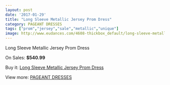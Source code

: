 ```yaml
---
layout: post
date: '2017-01-29'
title: "Long Sleeve Metallic Jersey Prom Dress"
category: PAGEANT DRESSES
tags: ["prom","jersey","sale","metallic","unique"]
image: http://www.eudances.com/4608-thickbox_default/long-sleeve-metallic-jersey-prom-dress.jpg
---
```

Long Sleeve Metallic Jersey Prom Dress

On Sales: **$540.99**
<a href="https://www.eudances.com/en/pageant-dresses/1548-long-sleeve-metallic-jersey-prom-dress.html"><amp-img layout="responsive" width="600" height="600" src="//www.eudances.com/4608-thickbox_default/long-sleeve-metallic-jersey-prom-dress.jpg" alt="Long Sleeve Metallic Jersey Prom Dress 0" /></a>
<a href="https://www.eudances.com/en/pageant-dresses/1548-long-sleeve-metallic-jersey-prom-dress.html"><amp-img layout="responsive" width="600" height="600" src="//www.eudances.com/4610-thickbox_default/long-sleeve-metallic-jersey-prom-dress.jpg" alt="Long Sleeve Metallic Jersey Prom Dress 1" /></a>
<a href="https://www.eudances.com/en/pageant-dresses/1548-long-sleeve-metallic-jersey-prom-dress.html"><amp-img layout="responsive" width="600" height="600" src="//www.eudances.com/4609-thickbox_default/long-sleeve-metallic-jersey-prom-dress.jpg" alt="Long Sleeve Metallic Jersey Prom Dress 2" /></a>

Buy it: [Long Sleeve Metallic Jersey Prom Dress](https://www.eudances.com/en/pageant-dresses/1548-long-sleeve-metallic-jersey-prom-dress.html "Long Sleeve Metallic Jersey Prom Dress")

View more: [PAGEANT DRESSES](https://www.eudances.com/en/16-pageant-dresses "PAGEANT DRESSES")